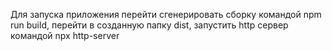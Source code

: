 Для запуска приложения перейти сгенерировать сборку командой npm run build, перейти в созданную папку dist, запустить http сервер командой npx http-server
